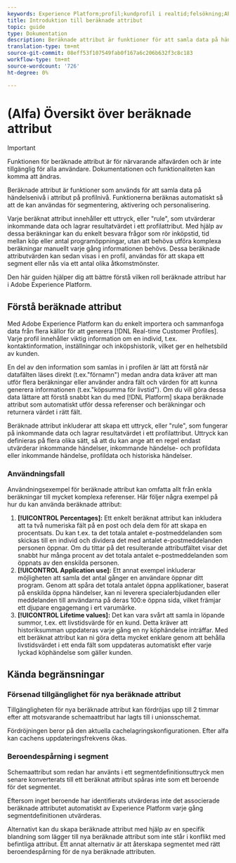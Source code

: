 ```yaml
---
keywords: Experience Platform;profil;kundprofil i realtid;felsökning;API
title: Introduktion till beräknade attribut
topic: guide
type: Dokumentation
description: Beräknade attribut är funktioner för att samla data på händelsenivå i profilnivåattribut. Funktionerna beräknas automatiskt så att de kan användas för segmentering, aktivering och personalisering.
translation-type: tm+mt
source-git-commit: 08eff53f107549fab0f167a6c206b632f3c8c183
workflow-type: tm+mt
source-wordcount: '726'
ht-degree: 0%

---
```



# (Alfa) Översikt över beräknade attribut

>[!IMPORTANT]
>
>Funktionen för beräknade attribut är för närvarande alfavärden och är inte tillgänglig för alla användare. Dokumentationen och funktionaliteten kan komma att ändras.

Beräknade attribut är funktioner som används för att samla data på händelsenivå i attribut på profilnivå. Funktionerna beräknas automatiskt så att de kan användas för segmentering, aktivering och personalisering.

Varje beräknat attribut innehåller ett uttryck, eller &quot;rule&quot;, som utvärderar inkommande data och lagrar resultatvärdet i ett profilattribut. Med hjälp av dessa beräkningar kan du enkelt besvara frågor som rör inköpstid, tid mellan köp eller antal programöppningar, utan att behöva utföra komplexa beräkningar manuellt varje gång informationen behövs. Dessa beräknade attributvärden kan sedan visas i en profil, användas för att skapa ett segment eller nås via ett antal olika åtkomstmönster.

Den här guiden hjälper dig att bättre förstå vilken roll beräknade attribut har i Adobe Experience Platform.

## Förstå beräknade attribut

Med Adobe Experience Platform kan du enkelt importera och sammanfoga data från flera källor för att generera [!DNL Real-time Customer Profiles]. Varje profil innehåller viktig information om en individ, t.ex. kontaktinformation, inställningar och inköpshistorik, vilket ger en helhetsbild av kunden.

En del av den information som samlas in i profilen är lätt att förstå när datafälten läses direkt (t.ex.&quot;förnamn&quot;) medan andra data kräver att man utför flera beräkningar eller använder andra fält och värden för att kunna generera informationen (t.ex.&quot;köpsumma för livstid&quot;). Om du vill göra dessa data lättare att förstå snabbt kan du med [!DNL Platform] skapa beräknade attribut som automatiskt utför dessa referenser och beräkningar och returnera värdet i rätt fält.

Beräknade attribut inkluderar att skapa ett uttryck, eller &quot;rule&quot;, som fungerar på inkommande data och lagrar resultatvärdet i ett profilattribut. Uttryck kan definieras på flera olika sätt, så att du kan ange att en regel endast utvärderar inkommande händelser, inkommande händelse- och profildata eller inkommande händelse, profildata och historiska händelser.

### Användningsfall

Användningsexempel för beräknade attribut kan omfatta allt från enkla beräkningar till mycket komplexa referenser. Här följer några exempel på hur du kan använda beräknade attribut:

1. **[!UICONTROL Percentages]:** Ett enkelt beräknat attribut kan inkludera att ta två numeriska fält på en post och dela dem för att skapa en procentsats. Du kan t.ex. ta det totala antalet e-postmeddelanden som skickas till en individ och dividera det med antalet e-postmeddelanden personen öppnar. Om du tittar på det resulterande attributfältet visar det snabbt hur många procent av det totala antalet e-postmeddelanden som öppnats av den enskilda personen.
1. **[!UICONTROL Application use]:** Ett annat exempel inkluderar möjligheten att samla det antal gånger en användare öppnar ditt program. Genom att spåra det totala antalet öppna applikationer, baserat på enskilda öppna händelser, kan ni leverera specialerbjudanden eller meddelanden till användarna på deras 100:e öppna sida, vilket främjar ett djupare engagemang i ert varumärke.
1. **[!UICONTROL Lifetime values]:** Det kan vara svårt att samla in löpande summor, t.ex. ett livstidsvärde för en kund. Detta kräver att historiksumman uppdateras varje gång en ny köphändelse inträffar. Med ett beräknat attribut kan ni göra detta mycket enklare genom att behålla livstidsvärdet i ett enda fält som uppdateras automatiskt efter varje lyckad köphändelse som gäller kunden.

## Kända begränsningar

### Försenad tillgänglighet för nya beräknade attribut

Tillgängligheten för nya beräknade attribut kan fördröjas upp till 2 timmar efter att motsvarande schemaattribut har lagts till i unionsschemat.

Fördröjningen beror på den aktuella cachelagringskonfigurationen. Efter alfa kan cachens uppdateringsfrekvens ökas.

### Beroendespårning i segment

Schemaattribut som redan har använts i ett segmentdefinitionsuttryck men senare konverterats till ett beräknat attribut spåras inte som ett beroende för det segmentet.

Eftersom inget beroende har identifierats utvärderas inte det associerade beräknade attributet automatiskt av Experience Platform varje gång segmentdefinitionen utvärderas.

Alternativt kan du skapa beräknade attribut med hjälp av en specifik blandning som lägger till nya beräknade attribut som inte står i konflikt med befintliga attribut. Ett annat alternativ är att återskapa segmentet med rätt beroendespårning för de nya beräknade attributen.